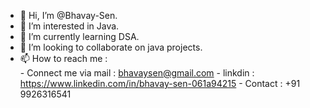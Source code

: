 - 👋 Hi, I’m @Bhavay-Sen.
- 👀 I’m interested in Java.
- 🌱 I’m currently learning DSA.
- 💞️ I’m looking to collaborate on java projects.
- 📫 How to reach me :  
            - Connect me via mail : bhavaysen@gmail.com 
            - linkdin :  https://www.linkedin.com/in/bhavay-sen-061a94215 
            - Contact : +91 9926316541

<!---
Bhavay-Sen/Bhavay-Sen is a ✨ special ✨ repository because its `README.md` (this file) appears on your GitHub profile.
You can click the Preview link to take a look at your changes.
--->
